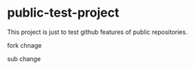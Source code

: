 # public-test-project
This project is just to test github features of public repositories.

fork chnage


sub change
